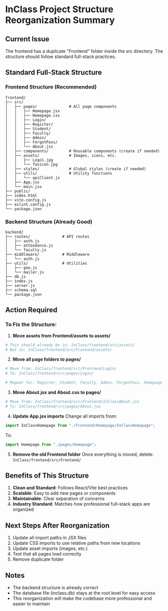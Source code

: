 # InClass Project Structure Reorganization Summary

## Current Issue

The frontend has a duplicate "Frontend" folder inside the src directory. The structure should follow standard full-stack practices.

## Standard Full-Stack Structure

### Frontend Structure (Recommended)

```
frontend/
├── src/
│   ├── pages/              # All page components
│   │   ├── Homepage.jsx
│   │   ├── Homepage.css
│   │   ├── Login/
│   │   ├── Register/
│   │   ├── Student/
│   │   ├── Faculty/
│   │   ├── Admin/
│   │   ├── ForgotPass/
│   │   └── About.jsx
│   ├── components/         # Reusable components (create if needed)
│   ├── assets/             # Images, icons, etc.
│   │   ├── Logo1.jpg
│   │   └── favicon.jpg
│   ├── styles/             # Global styles (create if needed)
│   ├── utils/              # Utility functions
│   │   └── apiClient.js
│   ├── App.jsx
│   └── main.jsx
├── public/
├── index.html
├── vite.config.js
├── eslint.config.js
└── package.json
```

### Backend Structure (Already Good)

```
backend/
├── routes/              # API routes
│   ├── auth.js
│   ├── attendance.js
│   └── faculty.js
├── middleware/          # Middleware
│   └── auth.js
├── utils/               # Utilities
│   ├── geo.js
│   └── mailer.js
├── db.js
├── index.js
├── server.js
├── schema.sql
└── package.json
```

## Action Required

### To Fix the Structure:

1. **Move assets from Frontend/assets to assets/**

```bash
# This should already be in: InClass/frontend/src/assets/
# Not in: InClass/frontend/src/Frontend/assets/
```

2. **Move all page folders to pages/**

```bash
# Move from: InClass/frontend/src/Frontend/Login/
# To: InClass/frontend/src/pages/Login/

# Repeat for: Register, Student, Faculty, Admin, ForgotPass, Homepage
```

3. **Move About.jsx and About.css to pages/**

```bash
# Move from: InClass/frontend/src/Frontend/InClassAbout.jsx
# To: InClass/frontend/src/pages/About.jsx
```

4. **Update App.jsx imports**
   Change all imports from:

```javascript
import InClassHomepage from "./Frontend/Homepage/InClassHomepage";
```

To:

```javascript
import Homepage from "./pages/Homepage";
```

5. **Remove the old Frontend folder**
   Once everything is moved, delete: `InClass/frontend/src/Frontend/`

## Benefits of This Structure

1. **Clean and Standard**: Follows React/Vite best practices
2. **Scalable**: Easy to add new pages or components
3. **Maintainable**: Clear separation of concerns
4. **Industry Standard**: Matches how professional full-stack apps are organized

## Next Steps After Reorganization

1. Update all import paths in JSX files
2. Update CSS imports to use relative paths from new locations
3. Update asset imports (images, etc.)
4. Test that all pages load correctly
5. Remove duplicate folder

## Notes

- The backend structure is already correct
- The database file (inclass.db) stays at the root level for easy access
- This reorganization will make the codebase more professional and easier to maintain

